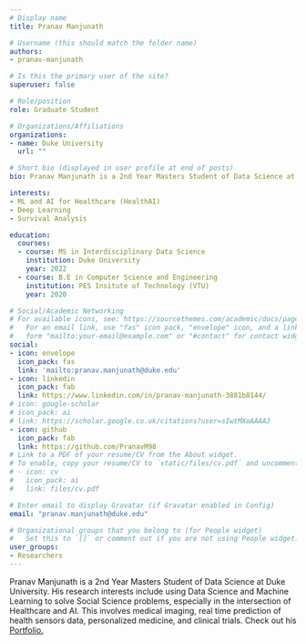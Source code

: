 ```yaml
---
# Display name
title: Pranav Manjunath

# Username (this should match the folder name)
authors:
- pranav-manjunath

# Is this the primary user of the site?
superuser: false

# Role/position
role: Graduate Student

# Organizations/Affiliations
organizations:
- name: Duke University
  url: ""

# Short bio (displayed in user profile at end of posts)
bio: Pranav Manjunath is a 2nd Year Masters Student of Data Science at Duke University.

interests:
- ML and AI for Healthcare (HealthAI)
- Deep Learning
- Survival Analysis

education:
  courses:
  - course: MS in Interdisciplinary Data Science
    institution: Duke University
    year: 2022
  - course: B.E in Computer Science and Engineering
    institution: PES Insitute of Technology (VTU)
    year: 2020

# Social/Academic Networking
# For available icons, see: https://sourcethemes.com/academic/docs/page-builder/#icons
#   For an email link, use "fas" icon pack, "envelope" icon, and a link in the
#   form "mailto:your-email@example.com" or "#contact" for contact widget.
social:
- icon: envelope
  icon_pack: fas
  link: 'mailto:pranav.manjunath@duke.edu'
- icon: linkedin
  icon_pack: fab
  link: https://www.linkedin.com/in/pranav-manjunath-3881b8144/
# icon: google-scholar
# icon_pack: ai
# link: https://scholar.google.co.uk/citations?user=sIwtMXoAAAAJ
- icon: github
  icon_pack: fab
  link: https://github.com/PranavM98
# Link to a PDF of your resume/CV from the About widget.
# To enable, copy your resume/CV to `static/files/cv.pdf` and uncomment the lines below.
# - icon: cv
#   icon_pack: ai
#   link: files/cv.pdf

# Enter email to display Gravatar (if Gravatar enabled in Config)
email: "pranav.manjunath@duke.edu"

# Organizational groups that you belong to (for People widget)
#   Set this to `[]` or comment out if you are not using People widget.
user_groups:
- Researchers
---
```


Pranav Manjunath is a 2nd Year Masters Student of Data Science at Duke University. His research interests include using Data Science and Machine Learning to solve Social Science problems, especially in the intersection of Healthcare and AI. This involves medical imaging, real time prediction of health sensors data, personalized medicine, and clinical trials. Check out his <a href="https://pranavm98.github.io/personal-website/">Portfolio.</a>